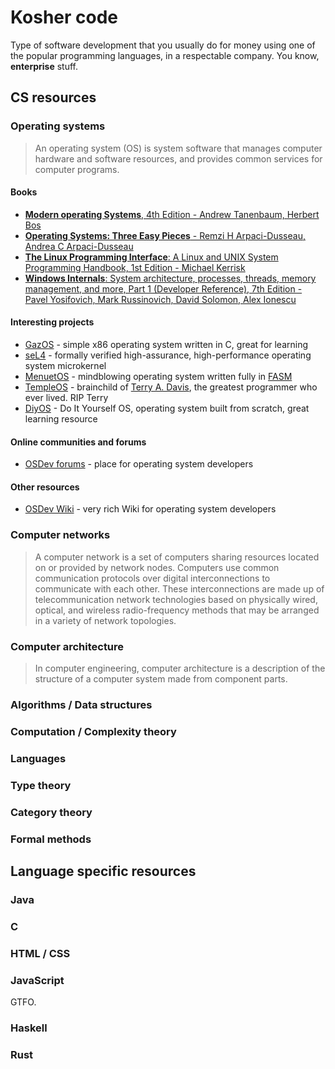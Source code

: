 # Kosher code

Type of software development that you usually do for money using one of the popular programming languages, in a respectable company. You know, __enterprise__ stuff.

## CS resources

### Operating systems

> An operating system (OS) is system software that manages computer hardware and software resources, and provides common services for computer programs.

#### Books

- [**Modern operating Systems**, 4th Edition - Andrew Tanenbaum, Herbert Bos](https://www.amazon.com/Modern-Operating-Systems-Andrew-Tanenbaum/dp/013359162X)
- [**Operating Systems: Three Easy Pieces** - Remzi H Arpaci-Dusseau, Andrea C Arpaci-Dusseau](https://www.amazon.com/Operating-Systems-Three-Easy-Pieces/dp/198508659X)
- [**The Linux Programming Interface**: A Linux and UNIX System Programming Handbook, 1st Edition - Michael Kerrisk](https://www.amazon.com/Linux-Programming-Interface-System-Handbook/dp/1593272200)
- [**Windows Internals**: System architecture, processes, threads, memory management, and more, Part 1 (Developer Reference), 7th Edition - Pavel Yosifovich, Mark Russinovich, David Solomon, Alex Ionescu](https://www.amazon.com/Windows-Internals-Part-architecture-management/dp/0735684189)

#### Interesting projects

- [GazOS](https://github.com/owenson/gazos) - simple x86 operating system written in C, great for learning
- [seL4](https://sel4.systems/) - formally verified high-assurance, high-performance operating system microkernel
- [MenuetOS](https://www.menuetos.net/) - mindblowing operating system written fully in [FASM](https://flatassembler.net/)
- [TempleOS](https://templeos.org/) - brainchild of [Terry A. Davis](https://en.wikipedia.org/wiki/Terry_A._Davis), the greatest programmer who ever lived. RIP Terry
- [DiyOS](https://github.com/leonardoms/DiyOS) - Do It Yourself OS, operating system built from scratch, great learning resource

#### Online communities and forums

- [OSDev forums](https://forum.osdev.org/) - place for operating system developers

#### Other resources

- [OSDev Wiki](https://wiki.osdev.org/Main_Page) - very rich Wiki for operating system developers


### Computer networks

> A computer network is a set of computers sharing resources located on or provided by network nodes. Computers use common communication protocols over digital interconnections to communicate with each other. These interconnections are made up of telecommunication network technologies based on physically wired, optical, and wireless radio-frequency methods that may be arranged in a variety of network topologies.

### Computer architecture

> In computer engineering, computer architecture is a description of the structure of a computer system made from component parts.

### Algorithms / Data structures

### Computation / Complexity theory

### Languages

### Type theory

### Category theory

### Formal methods


## Language specific resources

### Java

### C

### HTML / CSS

### JavaScript

GTFO.

### Haskell

### Rust

### 